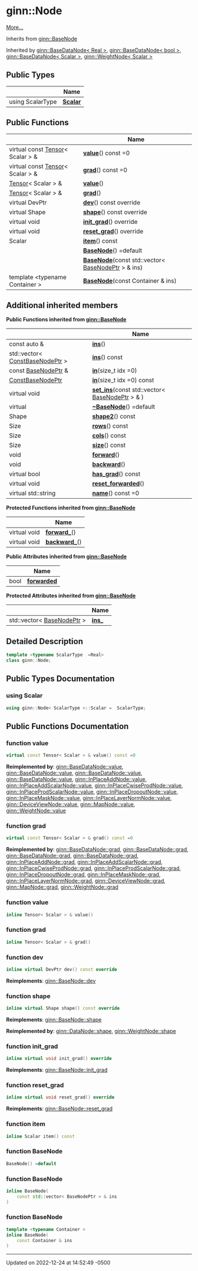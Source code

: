 # ginn::Node


 [More...](#detailed-description)

Inherits from [ginn::BaseNode](api/Classes/classginn_1_1_base_node.md)

Inherited by [ginn::BaseDataNode< Real >](api/Classes/classginn_1_1_base_data_node.md), [ginn::BaseDataNode< bool >](api/Classes/classginn_1_1_base_data_node.md), [ginn::BaseDataNode< Scalar >](api/Classes/classginn_1_1_base_data_node.md), [ginn::WeightNode< Scalar >](api/Classes/classginn_1_1_weight_node.md)

## Public Types

|                | Name           |
| -------------- | -------------- |
| using ScalarType | **[Scalar](api/Classes/classginn_1_1_node.md#using-scalar)**  |

## Public Functions

|                | Name           |
| -------------- | -------------- |
| virtual const [Tensor](api/Classes/classginn_1_1_tensor.md)< Scalar > & | **[value](api/Classes/classginn_1_1_node.md#function-value)**() const =0 |
| virtual const [Tensor](api/Classes/classginn_1_1_tensor.md)< Scalar > & | **[grad](api/Classes/classginn_1_1_node.md#function-grad)**() const =0 |
| [Tensor](api/Classes/classginn_1_1_tensor.md)< Scalar > & | **[value](api/Classes/classginn_1_1_node.md#function-value)**() |
| [Tensor](api/Classes/classginn_1_1_tensor.md)< Scalar > & | **[grad](api/Classes/classginn_1_1_node.md#function-grad)**() |
| virtual DevPtr | **[dev](api/Classes/classginn_1_1_node.md#function-dev)**() const override |
| virtual Shape | **[shape](api/Classes/classginn_1_1_node.md#function-shape)**() const override |
| virtual void | **[init_grad](api/Classes/classginn_1_1_node.md#function-init_grad)**() override |
| virtual void | **[reset_grad](api/Classes/classginn_1_1_node.md#function-reset_grad)**() override |
| Scalar | **[item](api/Classes/classginn_1_1_node.md#function-item)**() const |
| | **[BaseNode](api/Classes/classginn_1_1_node.md#function-basenode)**() =default |
| | **[BaseNode](api/Classes/classginn_1_1_node.md#function-basenode)**(const std::vector< [BaseNodePtr](api/Classes/classginn_1_1_ptr.md) > & ins) |
| template <typename Container \> <br>| **[BaseNode](api/Classes/classginn_1_1_node.md#function-basenode)**(const Container & ins) |

## Additional inherited members

**Public Functions inherited from [ginn::BaseNode](api/Classes/classginn_1_1_base_node.md)**

|                | Name           |
| -------------- | -------------- |
| const auto & | **[ins](api/Classes/classginn_1_1_base_node.md#function-ins)**() |
| std::vector< [ConstBaseNodePtr](api/Classes/classginn_1_1_ptr.md) > | **[ins](api/Classes/classginn_1_1_base_node.md#function-ins)**() const |
| const [BaseNodePtr](api/Classes/classginn_1_1_ptr.md) & | **[in](api/Classes/classginn_1_1_base_node.md#function-in)**(size_t idx =0) |
| [ConstBaseNodePtr](api/Classes/classginn_1_1_ptr.md) | **[in](api/Classes/classginn_1_1_base_node.md#function-in)**(size_t idx =0) const |
| virtual void | **[set_ins](api/Classes/classginn_1_1_base_node.md#function-set_ins)**(const std::vector< [BaseNodePtr](api/Classes/classginn_1_1_ptr.md) > & ) |
| virtual | **[~BaseNode](api/Classes/classginn_1_1_base_node.md#function-~basenode)**() =default |
| Shape | **[shape2](api/Classes/classginn_1_1_base_node.md#function-shape2)**() const |
| Size | **[rows](api/Classes/classginn_1_1_base_node.md#function-rows)**() const |
| Size | **[cols](api/Classes/classginn_1_1_base_node.md#function-cols)**() const |
| Size | **[size](api/Classes/classginn_1_1_base_node.md#function-size)**() const |
| void | **[forward](api/Classes/classginn_1_1_base_node.md#function-forward)**() |
| void | **[backward](api/Classes/classginn_1_1_base_node.md#function-backward)**() |
| virtual bool | **[has_grad](api/Classes/classginn_1_1_base_node.md#function-has_grad)**() const |
| virtual void | **[reset_forwarded](api/Classes/classginn_1_1_base_node.md#function-reset_forwarded)**() |
| virtual std::string | **[name](api/Classes/classginn_1_1_base_node.md#function-name)**() const =0 |

**Protected Functions inherited from [ginn::BaseNode](api/Classes/classginn_1_1_base_node.md)**

|                | Name           |
| -------------- | -------------- |
| virtual void | **[forward_](api/Classes/classginn_1_1_base_node.md#function-forward_)**() |
| virtual void | **[backward_](api/Classes/classginn_1_1_base_node.md#function-backward_)**() |

**Public Attributes inherited from [ginn::BaseNode](api/Classes/classginn_1_1_base_node.md)**

|                | Name           |
| -------------- | -------------- |
| bool | **[forwarded](api/Classes/classginn_1_1_base_node.md#variable-forwarded)**  |

**Protected Attributes inherited from [ginn::BaseNode](api/Classes/classginn_1_1_base_node.md)**

|                | Name           |
| -------------- | -------------- |
| std::vector< [BaseNodePtr](api/Classes/classginn_1_1_ptr.md) > | **[ins_](api/Classes/classginn_1_1_base_node.md#variable-ins_)**  |


## Detailed Description

```cpp
template <typename ScalarType  =Real>
class ginn::Node;
```

## Public Types Documentation

### using Scalar

```cpp
using ginn::Node< ScalarType >::Scalar =  ScalarType;
```


## Public Functions Documentation

### function value

```cpp
virtual const Tensor< Scalar > & value() const =0
```


**Reimplemented by**: [ginn::BaseDataNode::value](api/Classes/classginn_1_1_base_data_node.md#function-value), [ginn::BaseDataNode::value](api/Classes/classginn_1_1_base_data_node.md#function-value), [ginn::BaseDataNode::value](api/Classes/classginn_1_1_base_data_node.md#function-value), [ginn::BaseDataNode::value](api/Classes/classginn_1_1_base_data_node.md#function-value), [ginn::InPlaceAddNode::value](api/Classes/classginn_1_1_in_place_add_node.md#function-value), [ginn::InPlaceAddScalarNode::value](api/Classes/classginn_1_1_in_place_add_scalar_node.md#function-value), [ginn::InPlaceCwiseProdNode::value](api/Classes/classginn_1_1_in_place_cwise_prod_node.md#function-value), [ginn::InPlaceProdScalarNode::value](api/Classes/classginn_1_1_in_place_prod_scalar_node.md#function-value), [ginn::InPlaceDropoutNode::value](api/Classes/classginn_1_1_in_place_dropout_node.md#function-value), [ginn::InPlaceMaskNode::value](api/Classes/classginn_1_1_in_place_mask_node.md#function-value), [ginn::InPlaceLayerNormNode::value](api/Classes/classginn_1_1_in_place_layer_norm_node.md#function-value), [ginn::DeviceViewNode::value](api/Classes/classginn_1_1_device_view_node.md#function-value), [ginn::MapNode::value](api/Classes/classginn_1_1_map_node.md#function-value), [ginn::WeightNode::value](api/Classes/classginn_1_1_weight_node.md#function-value)


### function grad

```cpp
virtual const Tensor< Scalar > & grad() const =0
```


**Reimplemented by**: [ginn::BaseDataNode::grad](api/Classes/classginn_1_1_base_data_node.md#function-grad), [ginn::BaseDataNode::grad](api/Classes/classginn_1_1_base_data_node.md#function-grad), [ginn::BaseDataNode::grad](api/Classes/classginn_1_1_base_data_node.md#function-grad), [ginn::BaseDataNode::grad](api/Classes/classginn_1_1_base_data_node.md#function-grad), [ginn::InPlaceAddNode::grad](api/Classes/classginn_1_1_in_place_add_node.md#function-grad), [ginn::InPlaceAddScalarNode::grad](api/Classes/classginn_1_1_in_place_add_scalar_node.md#function-grad), [ginn::InPlaceCwiseProdNode::grad](api/Classes/classginn_1_1_in_place_cwise_prod_node.md#function-grad), [ginn::InPlaceProdScalarNode::grad](api/Classes/classginn_1_1_in_place_prod_scalar_node.md#function-grad), [ginn::InPlaceDropoutNode::grad](api/Classes/classginn_1_1_in_place_dropout_node.md#function-grad), [ginn::InPlaceMaskNode::grad](api/Classes/classginn_1_1_in_place_mask_node.md#function-grad), [ginn::InPlaceLayerNormNode::grad](api/Classes/classginn_1_1_in_place_layer_norm_node.md#function-grad), [ginn::DeviceViewNode::grad](api/Classes/classginn_1_1_device_view_node.md#function-grad), [ginn::MapNode::grad](api/Classes/classginn_1_1_map_node.md#function-grad), [ginn::WeightNode::grad](api/Classes/classginn_1_1_weight_node.md#function-grad)


### function value

```cpp
inline Tensor< Scalar > & value()
```


### function grad

```cpp
inline Tensor< Scalar > & grad()
```


### function dev

```cpp
inline virtual DevPtr dev() const override
```


**Reimplements**: [ginn::BaseNode::dev](api/Classes/classginn_1_1_base_node.md#function-dev)


### function shape

```cpp
inline virtual Shape shape() const override
```


**Reimplements**: [ginn::BaseNode::shape](api/Classes/classginn_1_1_base_node.md#function-shape)


**Reimplemented by**: [ginn::DataNode::shape](api/Classes/classginn_1_1_data_node.md#function-shape), [ginn::WeightNode::shape](api/Classes/classginn_1_1_weight_node.md#function-shape)


### function init_grad

```cpp
inline virtual void init_grad() override
```


**Reimplements**: [ginn::BaseNode::init_grad](api/Classes/classginn_1_1_base_node.md#function-init_grad)


### function reset_grad

```cpp
inline virtual void reset_grad() override
```


**Reimplements**: [ginn::BaseNode::reset_grad](api/Classes/classginn_1_1_base_node.md#function-reset_grad)


### function item

```cpp
inline Scalar item() const
```


### function BaseNode

```cpp
BaseNode() =default
```


### function BaseNode

```cpp
inline BaseNode(
    const std::vector< BaseNodePtr > & ins
)
```


### function BaseNode

```cpp
template <typename Container >
inline BaseNode(
    const Container & ins
)
```


-------------------------------

Updated on 2022-12-24 at 14:52:49 -0500